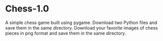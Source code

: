 # Chess-1.0
A simple chess game built using pygame. Download two Python files and save them in the same directory. Download your favorite images of chess pieces in png format and save them in the same directory. 
